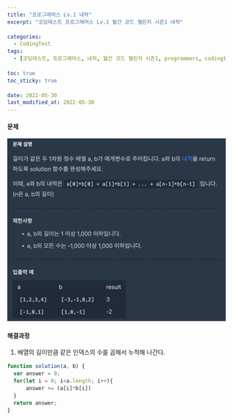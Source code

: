 ```yaml
---
title: "프로그래머스 Lv.1 내적"
excerpt: "코딩테스트 프로그래머스 Lv.1 월간 코드 챌린지 시즌1 내적"

categories:
  - CodingTest
tags:
  - [코딩테스트, 프로그래머스, 내적, 월간 코드 챌린지 시즌1, programmers, codingtest, 코딩테스트 연습]

toc: true
toc_sticky: true
 
date: 2022-05-30
last_modified_at: 2022-05-30
---
```


#### 문제
![8](/assets/images/8.png)

#### 해결과정
1. 배열의 길이만큼 같은 인덱스의 수를 곱해서 누적해 나간다.

```javascript
function solution(a, b) {
  var answer = 0;
  for(let i = 0; i<a.length; i++){
      answer += (a[i]*b[i])
  }
  return answer;
}
```
